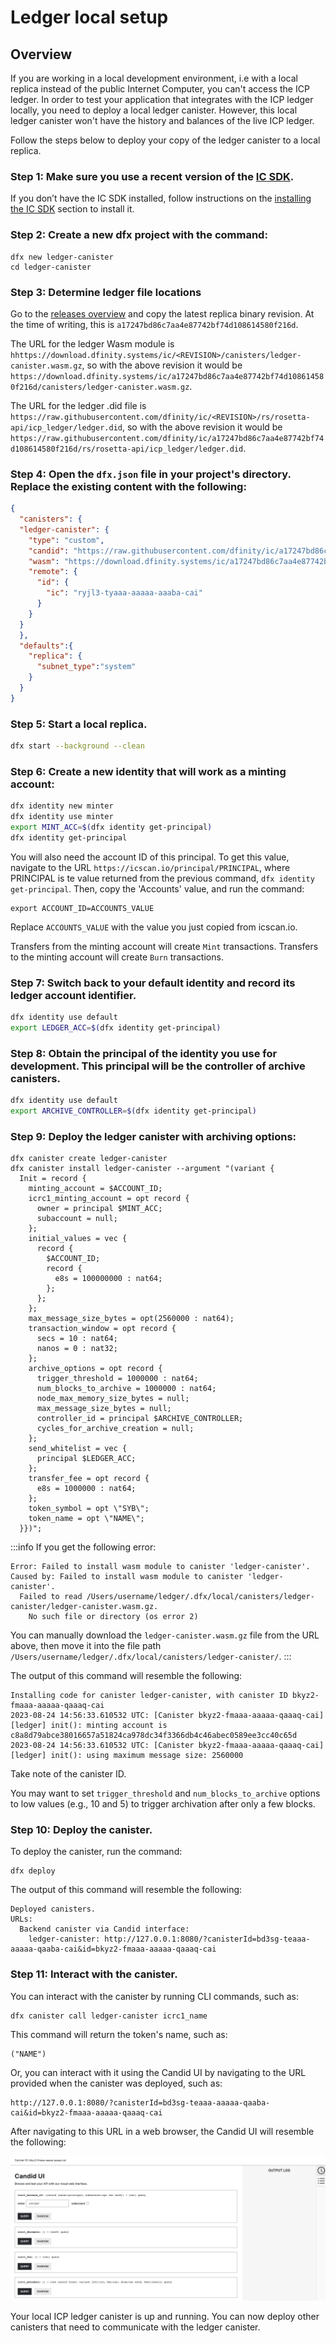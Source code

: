 # Ledger local setup

## Overview
If you are working in a local development environment, i.e with a local replica instead of the public Internet Computer, you can't access the ICP ledger. In order to test your application that integrates with the ICP ledger locally, you need to deploy a local ledger canister. However, this local ledger canister won't have the history and balances of the live ICP ledger.

Follow the steps below to deploy your copy of the ledger canister to a local replica.

### Step 1:  Make sure you use a recent version of the [IC SDK](/developer-docs/setup/install/index.mdx).
If you don’t have the IC SDK installed, follow instructions on the [installing the IC SDK](/developer-docs/setup/install/index.mdx) section to install it.

### Step 2: Create a new dfx project with the command:

```
dfx new ledger-canister
cd ledger-canister
```

### Step 3:  Determine ledger file locations

Go to the [releases overview](https://dashboard.internetcomputer.org/releases) and copy the latest replica binary revision. At the time of writing, this is `a17247bd86c7aa4e87742bf74d108614580f216d`.

The URL for the ledger Wasm module is `hhttps://download.dfinity.systems/ic/<REVISION>/canisters/ledger-canister.wasm.gz`, so with the above revision it would be `https://download.dfinity.systems/ic/a17247bd86c7aa4e87742bf74d108614580f216d/canisters/ledger-canister.wasm.gz`.

The URL for the ledger .did file is `https://raw.githubusercontent.com/dfinity/ic/<REVISION>/rs/rosetta-api/icp_ledger/ledger.did`, so with the above revision it would be `https://raw.githubusercontent.com/dfinity/ic/a17247bd86c7aa4e87742bf74d108614580f216d/rs/rosetta-api/icp_ledger/ledger.did`.

### Step 4:  Open the `dfx.json` file in your project's directory. Replace the existing content with the following:

``` json
{
  "canisters": {
  "ledger-canister": {
    "type": "custom",
    "candid": "https://raw.githubusercontent.com/dfinity/ic/a17247bd86c7aa4e87742bf74d108614580f216d/rs/rosetta-api/icp_ledger/ledger.did",
    "wasm": "https://download.dfinity.systems/ic/a17247bd86c7aa4e87742bf74d108614580f216d/canisters/ledger-canister.wasm.gz",
    "remote": {
      "id": {
        "ic": "ryjl3-tyaaa-aaaaa-aaaba-cai"
      }
    }
  }
  },
  "defaults":{
    "replica": {
      "subnet_type":"system"
    }
  }
}
```

### Step 5:  Start a local replica.

``` sh
dfx start --background --clean
```

### Step 6:  Create a new identity that will work as a minting account:

``` sh
dfx identity new minter
dfx identity use minter
export MINT_ACC=$(dfx identity get-principal)
dfx identity get-principal
```

You will also need the account ID of this principal. To get this value, navigate to the URL `https://icscan.io/principal/PRINCIPAL`, where PRINCIPAL is te value returned from the previous command, `dfx identity get-principal`. Then, copy the 'Accounts' value, and run the command:

```
export ACCOUNT_ID=ACCOUNTS_VALUE
````

Replace `ACCOUNTS_VALUE` with the value you just copied from icscan.io. 

Transfers from the minting account will create `Mint` transactions. Transfers to the minting account will create `Burn` transactions.

### Step 7:  Switch back to your default identity and record its ledger account identifier.

``` sh
dfx identity use default
export LEDGER_ACC=$(dfx identity get-principal)
```

### Step 8: Obtain the principal of the identity you use for development. This principal will be the controller of archive canisters.

``` sh
dfx identity use default
export ARCHIVE_CONTROLLER=$(dfx identity get-principal)
```

### Step 9: Deploy the ledger canister with archiving options:

```
dfx canister create ledger-canister
dfx canister install ledger-canister --argument "(variant {
  Init = record {
    minting_account = $ACCOUNT_ID;
    icrc1_minting_account = opt record {
      owner = principal $MINT_ACC;
      subaccount = null;
    };
    initial_values = vec {
      record {
        $ACCOUNT_ID;
        record {
          e8s = 100000000 : nat64;
        };
      };
    };
    max_message_size_bytes = opt(2560000 : nat64);
    transaction_window = opt record {
      secs = 10 : nat64;
      nanos = 0 : nat32;
    };
    archive_options = opt record {
      trigger_threshold = 1000000 : nat64;
      num_blocks_to_archive = 1000000 : nat64;
      node_max_memory_size_bytes = null;
      max_message_size_bytes = null;
      controller_id = principal $ARCHIVE_CONTROLLER;
      cycles_for_archive_creation = null;
    };
    send_whitelist = vec {
      principal $LEDGER_ACC;
    };
    transfer_fee = opt record {
      e8s = 1000000 : nat64;
    };
    token_symbol = opt \"SYB\";
    token_name = opt \"NAME\";
  }})";
```

:::info 
If you get the following error:

```
Error: Failed to install wasm module to canister 'ledger-canister'.
Caused by: Failed to install wasm module to canister 'ledger-canister'.
  Failed to read /Users/username/ledger/.dfx/local/canisters/ledger-canister/ledger-canister.wasm.gz.
    No such file or directory (os error 2)
```

You can manually download the `ledger-canister.wasm.gz` file from the URL above, then move it into the file path `/Users/username/ledger/.dfx/local/canisters/ledger-canister/`.
:::

The output of this command will resemble the following:

```
Installing code for canister ledger-canister, with canister ID bkyz2-fmaaa-aaaaa-qaaaq-cai
2023-08-24 14:56:33.610532 UTC: [Canister bkyz2-fmaaa-aaaaa-qaaaq-cai] [ledger] init(): minting account is c8a8d79abce38016657a51824ca978dc34f3366db4c46abec0589ee3cc40c65d
2023-08-24 14:56:33.610532 UTC: [Canister bkyz2-fmaaa-aaaaa-qaaaq-cai] [ledger] init(): using maximum message size: 2560000
```

Take note of the canister ID.

You may want to set `trigger_threshold` and `num_blocks_to_archive` options to low values (e.g., 10 and 5) to trigger archivation after only a few blocks.

### Step 10: Deploy the canister.

To deploy the canister, run the command:

```
dfx deploy
```

The output of this command will resemble the following:

```
Deployed canisters.
URLs:
  Backend canister via Candid interface:
    ledger-canister: http://127.0.0.1:8080/?canisterId=bd3sg-teaaa-aaaaa-qaaba-cai&id=bkyz2-fmaaa-aaaaa-qaaaq-cai
```

### Step 11: Interact with the canister.

You can interact with the canister by running CLI commands, such as:

```
dfx canister call ledger-canister icrc1_name 
```

This command will return the token's name, such as:

```
("NAME")
```

Or, you can interact with it using the Candid UI by navigating to the URL provided when the canister was deployed, such as:

```
http://127.0.0.1:8080/?canisterId=bd3sg-teaaa-aaaaa-qaaba-cai&id=bkyz2-fmaaa-aaaaa-qaaaq-cai
```

After navigating to this URL in a web browser, the Candid UI will resemble the following:

![Candid UI](../_attachments/CandidUI_ledger.png)

Your local ICP ledger canister is up and running. You can now deploy other canisters that need to communicate with the ledger canister.
